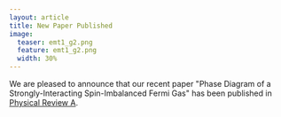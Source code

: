 ```yaml
---
layout: article
title: New Paper Published
image:
  teaser: emt1_g2.png
  feature: emt1_g2.png
  width: 30%
---
```



We are pleased to announce that our recent paper "Phase Diagram of a Strongly-Interacting Spin-Imbalanced Fermi Gas" has been published in [Physical Review A](http://journals.aps.org/pra/abstract/10.1103/PhysRevA.92.063616). 




